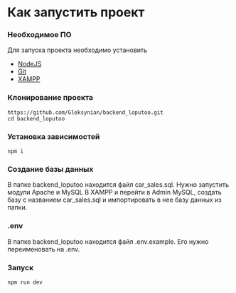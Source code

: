 # Как запустить проект
### Необходимое ПО

Для запуска проекта необходимо установить
- [NodeJS](https://nodejs.org/en/download)
- [Git](https://git-scm.com/downloads)
- [XAMPP](https://www.apachefriends.org/ru/download.html)

### Клонирование проекта

```
https://github.com/Gleksynian/backend_loputoo.git
cd backend_loputoo
```
### Установка зависимостей
```
npm i
```

### Создание базы данных
В папке backend_loputoo находится файл car_sales.sql. Нужно запустить модули Apache и MySQL В XAMPP и перейти в Admin MySQL, создать базу с названием car_sales.sql и импортировать в нее базу данных из папки.

### .env

В папке backend_loputoo находится файл .env.example. Его нужно переименовать на .env.

### Запуск
```
npm run dev
```